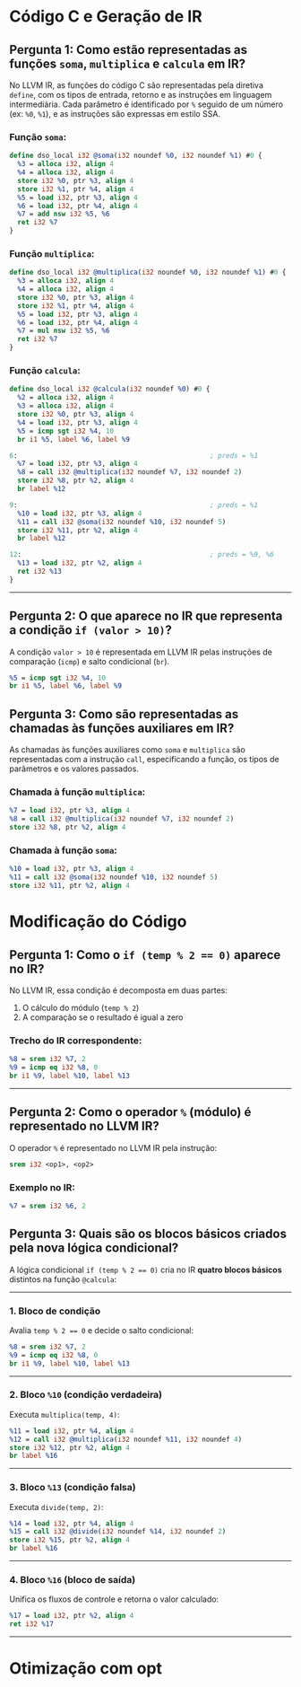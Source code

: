 # Código C e Geração de IR

##  Pergunta 1: Como estão representadas as funções `soma`, `multiplica` e `calcula` em IR?

No LLVM IR, as funções do código C são representadas pela diretiva `define`, com os tipos de entrada, retorno e as instruções em linguagem intermediária. Cada parâmetro é identificado por `%` seguido de um número (ex: `%0`, `%1`), e as instruções são expressas em estilo SSA.

### Função `soma`:

```llvm
define dso_local i32 @soma(i32 noundef %0, i32 noundef %1) #0 {
  %3 = alloca i32, align 4
  %4 = alloca i32, align 4
  store i32 %0, ptr %3, align 4
  store i32 %1, ptr %4, align 4
  %5 = load i32, ptr %3, align 4
  %6 = load i32, ptr %4, align 4
  %7 = add nsw i32 %5, %6
  ret i32 %7
}
```

### Função `multiplica`:

```llvm
define dso_local i32 @multiplica(i32 noundef %0, i32 noundef %1) #0 {
  %3 = alloca i32, align 4
  %4 = alloca i32, align 4
  store i32 %0, ptr %3, align 4
  store i32 %1, ptr %4, align 4
  %5 = load i32, ptr %3, align 4
  %6 = load i32, ptr %4, align 4
  %7 = mul nsw i32 %5, %6
  ret i32 %7
}
```

### Função `calcula`:

```llvm
define dso_local i32 @calcula(i32 noundef %0) #0 {
  %2 = alloca i32, align 4
  %3 = alloca i32, align 4
  store i32 %0, ptr %3, align 4
  %4 = load i32, ptr %3, align 4
  %5 = icmp sgt i32 %4, 10
  br i1 %5, label %6, label %9

6:                                                ; preds = %1
  %7 = load i32, ptr %3, align 4
  %8 = call i32 @multiplica(i32 noundef %7, i32 noundef 2)
  store i32 %8, ptr %2, align 4
  br label %12

9:                                                ; preds = %1
  %10 = load i32, ptr %3, align 4
  %11 = call i32 @soma(i32 noundef %10, i32 noundef 5)
  store i32 %11, ptr %2, align 4
  br label %12

12:                                               ; preds = %9, %6
  %13 = load i32, ptr %2, align 4
  ret i32 %13
}
```
---

## Pergunta 2: O que aparece no IR que representa a condição `if (valor > 10)`?

A condição `valor > 10` é representada em LLVM IR pelas instruções de comparação (`icmp`) e salto condicional (`br`).

```llvm
%5 = icmp sgt i32 %4, 10
br i1 %5, label %6, label %9
```

## Pergunta 3: Como são representadas as chamadas às funções auxiliares em IR?

As chamadas às funções auxiliares como `soma` e `multiplica` são representadas com a instrução `call`, especificando a função, os tipos de parâmetros e os valores passados.

### Chamada à função `multiplica`:

```llvm
%7 = load i32, ptr %3, align 4
%8 = call i32 @multiplica(i32 noundef %7, i32 noundef 2)
store i32 %8, ptr %2, align 4
```

### Chamada à função `soma`:

```llvm
%10 = load i32, ptr %3, align 4
%11 = call i32 @soma(i32 noundef %10, i32 noundef 5)
store i32 %11, ptr %2, align 4
```

# Modificação do Código

## Pergunta 1: Como o `if (temp % 2 == 0)` aparece no IR?

No LLVM IR, essa condição é decomposta em duas partes:
1. O cálculo do módulo (`temp % 2`)
2. A comparação se o resultado é igual a zero

### Trecho do IR correspondente:

```llvm
%8 = srem i32 %7, 2
%9 = icmp eq i32 %8, 0
br i1 %9, label %10, label %13
```
---

## Pergunta 2: Como o operador `%` (módulo) é representado no LLVM IR?

O operador `%` é representado no LLVM IR pela instrução:

```llvm
srem i32 <op1>, <op2>
```

### Exemplo no IR:

```llvm
%7 = srem i32 %6, 2
```

## Pergunta 3: Quais são os blocos básicos criados pela nova lógica condicional?

A lógica condicional `if (temp % 2 == 0)` cria no IR **quatro blocos básicos** distintos na função `@calcula`:

---

### 1. **Bloco de condição**

Avalia `temp % 2 == 0` e decide o salto condicional:

```llvm
%8 = srem i32 %7, 2
%9 = icmp eq i32 %8, 0
br i1 %9, label %10, label %13
```

---

### 2. **Bloco `%10` (condição verdadeira)**

Executa `multiplica(temp, 4)`:

```llvm
%11 = load i32, ptr %4, align 4
%12 = call i32 @multiplica(i32 noundef %11, i32 noundef 4)
store i32 %12, ptr %2, align 4
br label %16
```

---

### 3. **Bloco `%13` (condição falsa)**

Executa `divide(temp, 2)`:

```llvm
%14 = load i32, ptr %4, align 4
%15 = call i32 @divide(i32 noundef %14, i32 noundef 2)
store i32 %15, ptr %2, align 4
br label %16
```

---

### 4. **Bloco `%16` (bloco de saída)**

Unifica os fluxos de controle e retorna o valor calculado:

```llvm
%17 = load i32, ptr %2, align 4
ret i32 %17
```
---

# Otimização com opt
